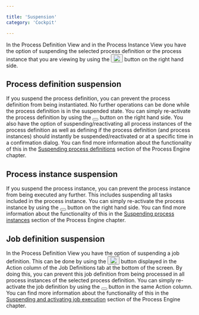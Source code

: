 ```yaml
---

title: 'Suspension'
category: 'Cockpit'

---
```


In the Process Definition View and in the Process Instance View you have the option of suspending the selected process definition or the process instance that you are viewing by using the <button class="btn btn-xs dropdown-toggle"><img src="ref:asset:/assets/img/implementation-cockpit/suspended.png"/></button> button on the right hand side. 

## Process definition suspension

If you suspend the process definition, you can prevent the process definition from being instantiated. No further operations can be done while the process definition is in the suspended state. You can simply re-activate the process definition by using the <button class="btn btn-xs dropdown-toggle"><i class="glyphicon glyphicon-play"></i> </button> button on the right hand side. You also have the option of suspending/reactivating all process instances of the process definition as well as defining if the process definition (and process instances) should instantly be suspended/reactivated or at a specific time in a confirmation dialog. You can find more information about the functionality of this in the <a href="ref:#process-engine-process-engine-concepts-suspending-process-definitions">Suspending process definitions</a> section of the Process Engine chapter.


## Process instance suspension

If you suspend the process instance, you can prevent the process instance from being executed any further. This includes suspending all tasks included in the process instance. You can simply re-activate the process instance by using the <button class="btn btn-xs dropdown-toggle"><i class="glyphicon glyphicon-play"></i> </button> button on the right hand side. You can find more information about the functionality of this in the <a href="ref:#process-engine-process-engine-concepts-suspending-process-instances">Suspending process instances</a> section of the Process Engine chapter.


## Job definition suspension

In the Process Definition View you have the option of suspending a job definition. This can be done by using the <button class="btn btn-xs dropdown-toggle"><img src="ref:asset:/assets\img\implementation-cockpit\suspended.png"/></button> button displayed in the Action column of the Job Definitions tab at the bottom of the screen. By doing this, you can prevent this job definition from being processed in all process instances of the selected process definition. You can simply re-activate the job definition by using the <button class="btn btn-xs dropdown-toggle"><i class="glyphicon glyphicon-play"></i> </button> button in the same Action column. You can find more information about the functionality of this in the <a href="ref:#process-engine-process-engine-concepts-suspending-and-activating-job-execution">Suspending and activating job execution</a> section of the Process Engine chapter.

